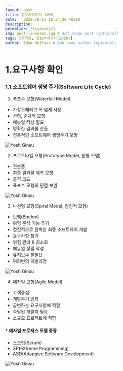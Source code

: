 ```yaml
---
layout: post
title: 정보처리기사_1과목_
date:   2020-10-11 10:34:20 +0300
description:  
permalink: /licenses/1
img: post-licenses.jpg # Add image post (optional) 
tags: [자격증, 정보처리기사(2020)]
author: Adam Neilson # Add name author (optional)
--- 
```

1.요구사항 확인
===
### 1.1.소프트웨어 생명 주기(Software Life Cycle) 

1. 폭포수 모형(Waterfall Model)
  - 가장오래되고 폭 넓게 사용
  - 선형, 순차적 모형
  - 매뉴얼 작성 필요
  - 명확한 결과물 산출
  - 전통적인 소프트웨어 생명주기 모형


![Yosh Ginsu]({{site.baseurl}}/assets/img/waterfall.png)


2. 프로토타입 모형(Prototype Model, 원형 모델)
  - 견본품
  - 최종 결과물 예측 모형
  - 골격 코드
  - 폭포수 모형의 단점 보완

![Yosh Ginsu]({{site.baseurl}}/assets/img/prototype.png)

3. 나선형 모형(Spiral Model, 점진적 모형)
  - 보헴(Boehm)
  - 위험 분석 기능 추가
  - 점진적으로 완벽한 최종 소프트웨어 개발
  - 요구사항 첨가
  - 위험 관리 & 최소화 
  - 매뉴얼 정밀 작성
  - 유지보수 불필요
  - 여러번의 개발과정

![Yosh Ginsu]({{site.baseurl}}/assets/img/spiral.png)

4. 애자일 모형(Agile Model)
  - 고객중심
  - 개발주기 반복
  - 급변하는 요구사항에 적합
  - 숙달된 개발자 필요
  - 소규모 프로젝트에 적합 

#### * 애자일 프로세스 모델 종류
  - 스크럽(Scrum)
  - XP(eXtreme Programming)
  - ASD(Adapgive Software Development)


![Yosh Ginsu]({{site.baseurl}}/assets/img/agile.png)